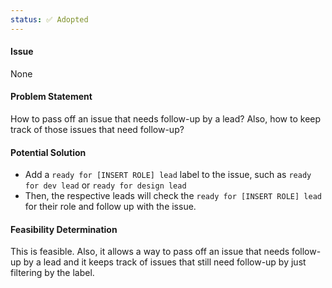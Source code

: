 ```yaml
---
status: ✅ Adopted
---
```


#### Issue

None

#### Problem Statement

How to pass off an issue that needs follow-up by a lead? Also, how to keep track of those issues that need follow-up?

#### Potential Solution

- Add a `ready for [INSERT ROLE] lead` label to the issue, such as `ready for dev lead` or `ready for design lead`
- Then, the respective leads will check the `ready for [INSERT ROLE] lead` for their role and follow up with the issue.

#### Feasibility Determination

This is feasible. Also, it allows a way to pass off an issue that needs follow-up by a lead and it keeps track of issues that still need follow-up by just filtering by the label.
